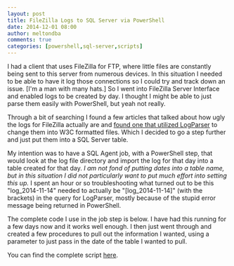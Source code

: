 ```yaml
---
layout: post
title: FileZilla Logs to SQL Server via PowerShell
date: 2014-12-01 08:00
author: meltondba
comments: true
categories: [powershell,sql-server,scripts]
---
```


I had a client that uses FileZilla for FTP, where little files are constantly being sent to this server from numerous devices. In this situation I needed to be able to have it log those connections so I could try and track down an issue. [I'm a man with many hats.] So I went into FileZilla Server Interface and enabled logs to be created by day. I thought I might be able to just parse them easily with PowerShell, but yeah not really.

Through a bit of searching I found a few articles that talked about how ugly the logs for FileZilla actually are and <a href="http://strivinglife.com/words/Post/Parse-FileZilla-Server-logs-with-Log-Parser" target="_blank">found one that utilized LogParser</a> to change them into W3C formatted files. Which I decided to go a step further and just put them into a SQL Server table.

My intention was to have a SQL Agent job, with a PowerShell step, that would look at the log file directory and import the log for that day into a table created for that day. _I am not fond of putting dates into a table name, but in this situation I did not particularly want to put much effort into setting this up._ I spent an hour or so troubleshooting what turned out to be this "log_2014-11-14" needed to actually be "[log_2014-11-14]" (with the brackets) in the query for LogParser, mostly because of the stupid error message being returned in PowerShell.

The complete code I use in the job step is below. I have had this running for a few days now and it works well enough. I then just went through and created a few procedures to pull out the information I wanted, using a parameter to just pass in the date of the table I wanted to pull.

You can find the complete script [here](https://gist.github.com/wshawnmelton/ee4ef5f489a8867169c7).
